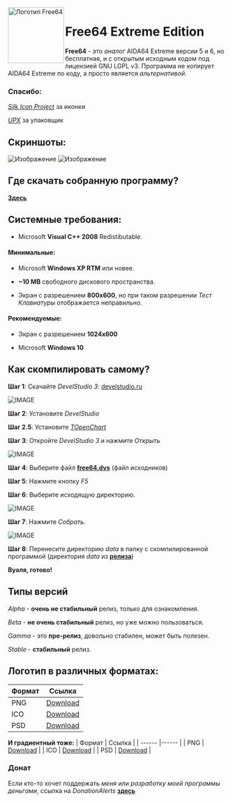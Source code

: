 <img width="128" height="128" align="left" alt="Логотип Free64" src="https://github.com/emil0911/free64/blob/master/free64-logo.png">   

# Free64 Extreme Edition

**Free64** - это *аналог* AIDA64 Extreme версии 5 и 6, но бесплатная, и с открытым исходным кодом под лицензией GNU LGPL v3.
Программа не копирует AIDA64 Extreme по коду, а просто является *альтернативой*.

### Спасибо:
[*Silk Icon Project*](http://www.famfamfam.com/lab/icons/silk) за иконки

[*UPX*](http://github.com/upx/upx) за упаковщик

## Скриншоты:

![Изображение](https://raw.githubusercontent.com/emil0911/free64/master/screen1.png?raw=true "Screenshot")
![Изображение](https://raw.githubusercontent.com/emil0911/free64/master/screen2.png?raw=true "Screenshot")

## Где скачать собранную программу?

[**Здесь**](https://github.com/emil0911/free64/releases)

## Системные требования:
+ Microsoft **Visual C++ 2008** Redistibutable.

#### Минимальные:
  + Microsoft **Windows XP RTM** или новее. 
  
  + **~10 MB** свободного дискового пространства.
  
  + Экран с разрешением **800x600**, но при таком разрешении *Тест Клавиатуры* отображается неправильно.

#### Рекомендуемые:
  + Экран с разрешением **1024x600**
  
  + Microsoft **Windows 10**

## Как скомпилировать самому?

**Шаг 1**: Скачайте *DevelStudio 3*: [develstudio.ru](http://develstudio.ru)

![IMAGE](screens/how_to_start/1.png?raw=true)

**Шаг 2**: Установите *DevelStudio*

**Шаг 2.5**: Установите *[TOpenChart](https://github.com/emil0911/openChart)*

**Шаг 3**: Откройте *DevelStudio 3* и нажмите *Открыть*

![IMAGE](screens/how_to_start/2.png?raw=true)

**Шаг 4**: Выберите файл **[free64.dvs](free64.dvs?raw=true)** (файл исходников)

**Шаг 5**: Нажмите кнопку *F5*

**Шаг 6**: Выберите исходящую директорию.

![IMAGE](screens/how_to_start/3.png?raw=true)

**Шаг 7**: Нажмите *Собрать*.

![IMAGE](screens/how_to_start/4.png?raw=true)

**Шаг 8**: Перенесите директорию *data* в папку с скомпилированной программой (директория *data* из **[релиза](https://github.com/emil0911/free64/releases)**)

**Вуаля, готово!**

## Типы версий

*Alpha* - **очень не стабильный** релиз, только для ознакомления.

*Beta* - **не очень стабильный** релиз, но уже можно пользоваться.

*Gamma* - это **пре-релиз**, довольно стабилен, может быть полезен.

*Stable* - **стабильный** релиз.

## Логотип в различных форматах:
  | Формат | Ссылка                                                                              |
  | ------ |------                                                                               |
  | PNG    | [Download](https://github.com/emil0911/free64/blob/master/free64-logo.png?raw=true) |
  | ICO    | [Download](https://github.com/emil0911/free64/blob/master/free64-logo.ico?raw=true) |
  | PSD    | [Download](https://github.com/emil0911/free64/blob/master/free64-logo.psd?raw=true) |
  
**И градиентный тоже:**
  | Формат | Ссылка                                                                                       |
  | ------ |------                                                                                        |
  | PNG    | [Download](https://github.com/emil0911/free64/blob/master/free64-gradient-logo.png?raw=true) |
  | ICO    | [Download](https://github.com/emil0911/free64/blob/master/free64-gradient-logo.ico?raw=true) |
  | PSD    | [Download](https://github.com/emil0911/free64/blob/master/free64-gradient-logo.psd?raw=true) |
  
### Донат
Если кто-то хочет поддержать *меня* или *разработку моей программы деньгами*, ссылка на *DonationAlerts* [**здесь**](https://donationalerts.com/r/emildalalyan)
